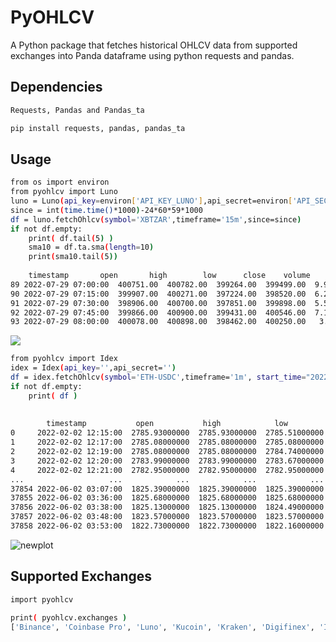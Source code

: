 # PyOHLCV
A Python package that fetches historical OHLCV data from supported exchanges into Panda dataframe using python requests and pandas.

## Dependencies
```sh
Requests, Pandas and Pandas_ta

pip install requests, pandas, pandas_ta
```

## Usage

```sh
from os import environ
from pyohlcv import Luno
luno = Luno(api_key=environ['API_KEY_LUNO'],api_secret=environ['API_SECRET_LUNO'])
since = int(time.time()*1000)-24*60*59*1000
df = luno.fetchOhlcv(symbol='XBTZAR',timeframe='15m',since=since)
if not df.empty: 
	print( df.tail(5) )
	sma10 = df.ta.sma(length=10)
	print(sma10.tail(5))
	
	timestamp       open       high        low      close    volume
89 2022-07-29 07:00:00  400751.00  400782.00  399264.00  399499.00  9.950004
90 2022-07-29 07:15:00  399907.00  400271.00  397224.00  398520.00  6.288367
91 2022-07-29 07:30:00  398906.00  400700.00  397851.00  399898.00  5.567731
92 2022-07-29 07:45:00  399866.00  400900.00  399431.00  400546.00  7.194648
93 2022-07-29 08:00:00  400078.00  400898.00  398462.00  400250.00   3.88822

```

<img src="https://user-images.githubusercontent.com/100917638/181716949-3f48ef53-923e-4d9d-9ec6-9358fc8bed0f.png">

```sh
from pyohlcv import Idex
idex = Idex(api_key='',api_secret='')
df = idex.fetchOhlcv(symbol='ETH-USDC',timeframe='1m', start_time="2022-02-02T14:15:00+02:00", end_time="2022-06-02T05:59:59+02:00")
if not df.empty: 
	print( df )
  
  
		timestamp           open           high            low          close      volume  sequence
0     2022-02-02 12:15:00  2785.93000000  2785.93000000  2785.51000000  2785.51000000  0.18000000     67671
1     2022-02-02 12:17:00  2785.08000000  2785.08000000  2785.08000000  2785.08000000  0.11000000     67673
2     2022-02-02 12:19:00  2785.08000000  2785.08000000  2784.74000000  2784.74000000  0.18000000     67675
3     2022-02-02 12:20:00  2783.99000000  2783.99000000  2783.67000000  2783.67000000  0.13000000     67677
4     2022-02-02 12:21:00  2782.95000000  2782.95000000  2782.95000000  2782.95000000  0.21000000     67678
...                   ...            ...            ...            ...            ...         ...       ...
37854 2022-06-02 03:07:00  1825.39000000  1825.39000000  1825.39000000  1825.39000000  0.17000000    284605
37855 2022-06-02 03:36:00  1825.68000000  1825.68000000  1825.68000000  1825.68000000  0.08000000    284606
37856 2022-06-02 03:38:00  1825.13000000  1825.13000000  1824.49000000  1824.49000000  0.20000000    284608
37857 2022-06-02 03:48:00  1823.57000000  1823.57000000  1823.57000000  1823.57000000  0.18000000    284609
37858 2022-06-02 03:53:00  1822.73000000  1822.73000000  1822.16000000  1822.16000000  0.17000000    284612


```

![newplot](https://user-images.githubusercontent.com/100917638/181715844-40490e2e-ee52-4175-bbd5-23fb985834d9.png)


## Supported Exchanges
```sh
import pyohlcv

print( pyohlcv.exchanges )
['Binance', 'Coinbase Pro', 'Luno', 'Kucoin', 'Kraken', 'Digifinex', 'Idex']

```




